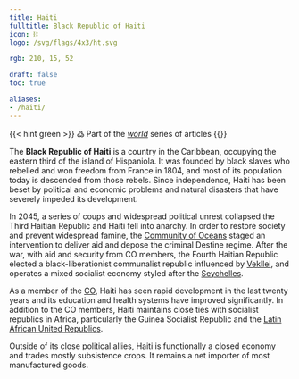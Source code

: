 ```yaml
---
title: Haiti
fulltitle: Black Republic of Haiti
icon: ⛓️
logo: /svg/flags/4x3/ht.svg

rgb: 210, 15, 52

draft: false
toc: true

aliases:
- /haiti/
---
```

{{< hint green >}}
߷ Part of the *[world](/world/)* series of articles
{{</hint>}}

The **<span class="fi fi-ht"></span> Black Republic of Haiti** is a country in the Caribbean, occupying the eastern third of the island of Hispaniola. It was founded by black slaves who rebelled and won freedom from France in 1804, and most of its population today is descended from those rebels. Since independence, Haiti has been beset by political and economic problems and natural disasters that have severely impeded its development.

In 2045, a series of coups and widespread political unrest collapsed the Third Haitian Republic and Haiti fell into anarchy. In order to restore society and prevent widespread famine, the [<span class="fi fi-oceans"></span> Community of Oceans](/oceans-community/) staged an intervention to deliver aid and depose the criminal Destine regime. After the war, with aid and security from CO members, the Fourth Haitian Republic elected a black-liberationist communalist republic influenced by [<span class="fi fi-com"></span> Vekllei](/vekllei/), and operates a mixed socialist economy styled after the [<span class="fi fi-sc"></span> Seychelles](/seychelles/).

As a member of the [<span class="fi fi-oceans"></span> CO](/oceans-community/), Haiti has seen rapid development in the last twenty years and its education and health systems have improved significantly. In addition to the CO members, Haiti maintains close ties with socialist republics in Africa, particularly the Guinea Socialist Republic and the [<span class="fi fi-laur"></span> Latin African United Republics](/latin-africa/).

Outside of its close political allies, Haiti is functionally a closed economy and trades mostly subsistence crops. It remains a net importer of most manufactured goods.

